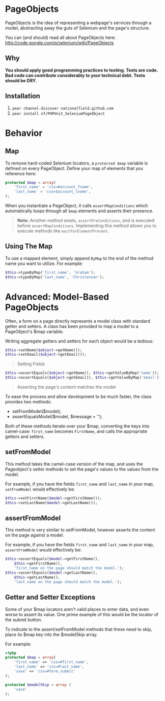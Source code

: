 # PageObjects
PageObjects is the idea of representing a webpage's services through a model, abstracting away the guts of Selenium and the page's structure.

You can (and should) read all about PageObjects here: http://code.google.com/p/selenium/wiki/PageObjects

## Why
**You should apply good programming practices to testing. Tests are code. Bad code can contribute considerably to your technical debt. Tests should be DRY.**

## Installation
1. `pear channel-discover nationalfield.github.com`
2. `pear install nf/PHPUnit_SeleniumPageObject`

# Behavior
## Map
To remove hard-coded Selenium locators, a `protected $map` variable is defined on every PageObject. Define your map of elements that you reference here:

```php
protected $map = array(
    'first_name' = 'css=#account_fname',
    'last_name' = 'css=$account_lname',
);
```

When you instantiate a PageObject, it calls `assertMapConditions` which automatically loops through all `$map` elements and asserts their presence.

> **Note:** Another method exists, `assertPreConditions`, and is executed before `assertMapConditions`. Implementing this method allows you to execute methods like `waitForElementPresent`.

## Using The Map

To use a mapped element, simply append `ByMap` to the end of the method name you want to utilize. For example:

```php
$this->typeByMap('first_name', 'Graham');
$this->typeByMap('last_name', 'Christensen');
```

# Advanced: Model-Based PageObjects
Often, a form on a page directly represents a model class with standard getter and setters. A class has been provided to map a model to a PageObject's $map variable.

Writing aggregate getters and setters for each object would be a tedious:

```php
$this->setName($object->getName());
$this->setEmail($object->getEmail());
```
> Setting Fields

```php
$this->assertEquals($object->getName(), $this->getValueByMap('name'));
$this->assertEquals($object->getEmail(), $this->getValueByMap('email'));
```
> Asserting the page's content matches the model

To ease the process and allow development to be much faster, the class provides two methods:

- setFromModel($model);
- assertEqualsModel($model, $message = '');

Both of these methods iterate over your $map, converting the keys into camel-case: `first_name` becomes `FirstName`, and calls the appropriate getters and setters.

## setFromModel
This method takes the camel-case version of the map, and uses the Pageobject's setter methods to set the page's values to the values from the model.

For example, if you have the fields 	`first_name` and `last_name` in your map, `setFromModel` would effectively be:

```php
$this->setFirstName($model->getFirstName());
$this->setLastName($model->getLastName());
```

## assertFromModel
This method is very similar to setFromModel, however asserts the content on the page against a model.

For example, if you have the fields 	`first_name` and `last_name` in your map, `assertFromModel` would effectively be:

```php
$this->assertEquals($model->getFirstName(),
    $this->getFirstName(),
    'first_name on the page should match the model.');
$this->assertEquals($model->getLastName(),
    $this->getLastName(),
    'last_name on the page should match the model.');
```

## Getter and Setter Exceptions
Some of your $map locators aren't valid places to enter data, and even worse to assert its value. One prime example of this would be the locator of the submit button.

To indicate to the assert/setFromModel methods that these need to skip, place its $map key into the $modelSkip array.

For example:

```php
<?php
protected $map = array(
    'first_name' => 'css=#first_name',
    'last_name' => 'css=#last_name',
    'save' => 'css=#form_submit'
);

protected $modelSkip = array (
    'save'
);
```